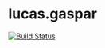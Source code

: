 # lucas.gaspar
[![Build Status](https://travis-ci.org/cwi-crescer-2017-1/lucas.gaspar.svg?branch=master)](https://travis-ci.org/cwi-crescer-2017-1/lucas.gaspar)
